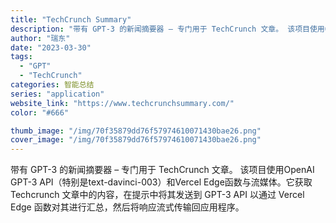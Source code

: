 ```yaml
---
title: "TechCrunch Summary"
description: "带有 GPT-3 的新闻摘要器 – 专门用于 TechCrunch 文章。 该项目使用OpenAI GPT-3 API（"
author: "瑞东"
date: "2023-03-30"
tags:
  - "GPT"
  - "TechCrunch"
categories: 智能总结
series: "application"
website_link: "https://www.techcrunchsummary.com/"
color: "#666"

thumb_image: "/img/70f35879dd76f57974610071430bae26.png"
cover_image: "/img/70f35879dd76f57974610071430bae26.png"
---
```


带有 GPT-3 的新闻摘要器 – 专门用于 TechCrunch 文章。 该项目使用OpenAI GPT-3 API（特别是text-davinci-003）和Vercel Edge函数与流媒体。它获取 Techcrunch 文章中的内容，在提示中将其发送到 GPT-3 API 以通过 Vercel Edge 函数对其进行汇总，然后将响应流式传输回应用程序。
